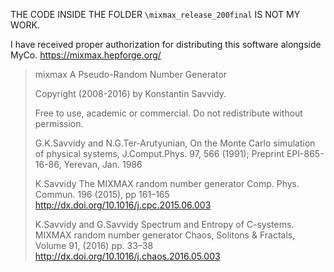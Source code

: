 THE CODE INSIDE THE FOLDER ```\mixmax_release_200final``` IS NOT MY WORK. 

I have received proper authorization for distributing this software alongside MyCo. https://mixmax.hepforge.org/

>  mixmax
>  A Pseudo-Random Number Generator
>
>  Copyright (2008-2016) by Konstantin Savvidy.
>
>  Free to use, academic or commercial. Do not redistribute without permission.
>
>	G.K.Savvidy and N.G.Ter-Arutyunian,
>  On the Monte Carlo simulation of physical systems,
>	J.Comput.Phys. 97, 566 (1991);
>  Preprint EPI-865-16-86, Yerevan, Jan. 1986
>
>  K.Savvidy
>  The MIXMAX random number generator
>  Comp. Phys. Commun. 196 (2015), pp 161–165
>  http://dx.doi.org/10.1016/j.cpc.2015.06.003
>
>  K.Savvidy and G.Savvidy
>  Spectrum and Entropy of C-systems. MIXMAX random number generator
>  Chaos, Solitons & Fractals, Volume 91, (2016) pp. 33–38
>  http://dx.doi.org/10.1016/j.chaos.2016.05.003
